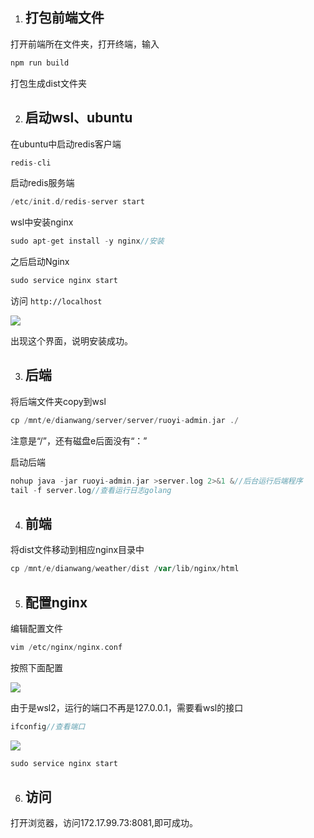 1. ## 打包前端文件
    

打开前端所在文件夹，打开终端，输入

```Go
npm run build
```

打包生成dist文件夹

2. ## 启动wsl、ubuntu
    

在ubuntu中启动redis客户端

```Go
redis-cli
```

启动redis服务端

```Go
/etc/init.d/redis-server start
```

wsl中安装nginx

```Go
sudo apt-get install -y nginx//安装
```

之后启动Nginx

```Go
sudo service nginx start
```

访问 `http://localhost`

![](https://hustdian.feishu.cn/space/api/box/stream/download/asynccode/?code=NjE2NDQzZmU0NTBmNjkyMTE5NDhlZmM4OTlkMTBjYTlfQUI2ZXA5MTB1Y1l3cmJkM0pzTVRBTnFLelVDTjVBU2lfVG9rZW46SldrcGJXTVN4b1VHRFJ4YzhraGN0QU14bk1lXzE3NDYzNTA5OTc6MTc0NjM1NDU5N19WNA)

出现这个界面，说明安装成功。

3. ## 后端
    

将后端文件夹copy到wsl

```Go
cp /mnt/e/dianwang/server/server/ruoyi-admin.jar ./
```

注意是“/”，还有磁盘e后面没有“：”

启动后端

```Go
nohup java -jar ruoyi-admin.jar >server.log 2>&1 &//后台运行后端程序
tail -f server.log//查看运行日志golang
```

4. ## 前端
    

将dist文件移动到相应nginx目录中

```Go
cp /mnt/e/dianwang/weather/dist /var/lib/nginx/html
```

5. ## 配置nginx
    

编辑配置文件

```Go
vim /etc/nginx/nginx.conf
```

按照下面配置

![](https://hustdian.feishu.cn/space/api/box/stream/download/asynccode/?code=MDc5ZDE4ZjQ5OGY4ZjI5YWJmYjIwNmUzNjI1NDg1OGZfbGk3RVZBVlkxR1o4UEdkOVd4dzZPMlhNdmFPQjJhaldfVG9rZW46TjdXVWI0c1ROb0NVQ2d4VHJjRmNNQUpCbmZkXzE3NDYzNTA5OTc6MTc0NjM1NDU5N19WNA)

由于是wsl2，运行的端口不再是127.0.0.1，需要看wsl的接口

```Go
ifconfig//查看端口
```

![](https://hustdian.feishu.cn/space/api/box/stream/download/asynccode/?code=ODhlZWYyNTA1N2E5NDEwYjE0MzVkNGJhNzdlNzRmZjJfOTA2NGtMUE5SUUQ4eG16cEU0SXRpNDJnT3dxOTV5c2pfVG9rZW46UkhoQmJNckdtb1licXl4S3FBRWNyYlVLbnpnXzE3NDYzNTA5OTc6MTc0NjM1NDU5N19WNA)

```Go
sudo service nginx start
```

6. ## 访问
    

打开浏览器，访问172.17.99.73:8081,即可成功。